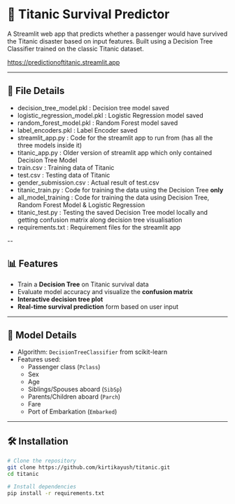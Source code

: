 # 🚢 Titanic Survival Predictor

A Streamlit web app that predicts whether a passenger would have survived the Titanic disaster based on input features. Built using a Decision Tree Classifier trained on the classic Titanic dataset.

https://predictionoftitanic.streamlit.app

---

## 📁 File Details 

- decision_tree_model.pkl : Decision tree model saved
- logistic_regression_model.pkl : Logistic Regression model saved
- random_forest_model.pkl : Random Forest model saved
- label_encoders.pkl : Label Encoder saved
- streamlit_app.py : Code for the streamlit app to run from (has all the three models inside it)
- titanic_app.py : Older version of streamlit app which only contained Decision Tree Model
- train.csv : Training data of Titanic
- test.csv : Testing data of Titanic
- gender_submission.csv : Actual result of test.csv
- titanic_train.py : Code for training the data using the Decision Tree **only**
- all_model_training : Code for training the data using Decision Tree, Random Forest Model & Logistic Regression
- titanic_test.py : Testing the saved Decision Tree model locally and getting confusion matrix along decision tree visualisation
- requirements.txt : Requirement files for the streamlit app

--

## 📊 Features

- Train a **Decision Tree** on Titanic survival data
- Evaluate model accuracy and visualize the **confusion matrix**
- **Interactive decision tree plot**
- **Real-time survival prediction** form based on user input

---

## 🧠 Model Details

- Algorithm: `DecisionTreeClassifier` from scikit-learn
- Features used:
  - Passenger class (`Pclass`)
  - Sex
  - Age
  - Siblings/Spouses aboard (`SibSp`)
  - Parents/Children aboard (`Parch`)
  - Fare
  - Port of Embarkation (`Embarked`)

---

## 🛠️ Installation

```bash
# Clone the repository
git clone https://github.com/kirtikayush/titanic.git
cd titanic

# Install dependencies
pip install -r requirements.txt
